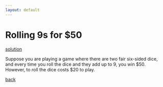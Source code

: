 ```yaml
---
layout: default
---
```


# Rolling 9s for $50

[solution](solution.md)

Suppose you are playing a game where there are two fair six-sided dice, and every time you roll the dice and they add up to 9, you win $50. However, to roll the dice costs $20 to play.

[back](https://project-dmaestro.github.io/data-interview-qs/)
